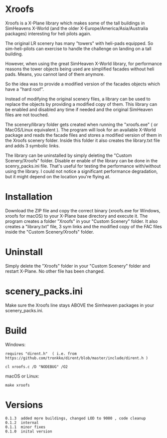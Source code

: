 
# Xroofs

Xroofs is a X-Plane library which makes some of the tall buildings in SimHeavens X-World (and the older X-Europe/America/Asia/Australia packages) interesting for heli pilots again.

The original LR scenery has many "towers" with heli-pads equipped. So sim-heli-pilots can exercise to handle the challenge on landing on a tall building.

However, when using the great SimHeaven X-World library, for performance reasons the tower objects being used are simplified facades without heli pads. Means, you cannot land of them anymore.

So the idea was to provide a modified version of the facades objects which have a "hard roof".

Instead of modifying the original scenery files, a library can be used to replace the objects by providing a modified copy of them. This library can be enabled and disabled any time if needed and the original SimHeaven files are not touched.

The scenery/library folder gets created when running the "xroofs.exe" ( or MacOS/Linux equivalent ). The program will look for an available X-World package and reads the facade files and stores a modified version of them in the Xroofs scenery folder. Inside this folder it also creates the library.txt file and adds 3 symbolic links.

The library can be uninstalled by simply deleting the "Custom Scenery/Xroofs" folder. Disable er enable of the library can be done in the scenry_packs.ini file. That's useful for testing the performance with/without using the library. I could not notice a significant performance degradation, but it might depend on the location you're flying at.


# Installation

Download the ZIP file and copy the correct binary (xroofs.exe for Windows, xroofs for macOS) to your X-Plane base directory and execute it. The program creates a folder "Xroofs" in your "Custom Scenery" folder. It also creates a "library.txt" file, 3  sym links and the modified copy of the FAC files inside the "Custom Scenery/Xroofs" folder.



# Uninstall

Simply delete the "Xroofs" folder in your "Custom Scenery" folder and restart X-Plane. No other file has been changed. 


# scenery_packs.ini

Make sure the Xroofs line stays ABOVE the Simheaven packages in your scenery_packs.ini.


# Build

Windows:

    requires "dirent.h"  ( i.e. from https://github.com/tronkko/dirent/blob/master/include/dirent.h )

	cl xroofs.c /D "NODEBUG" /O2


macOS or Linux:

	make xroofs


# Versions

	0.1.3  added more buildings, changed LOD to 9000 , code cleanup
	0.1.2  internal
	0.1.1  minor fixes 
	0.1.0  inital version
